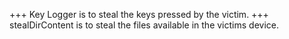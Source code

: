 +++ Key Logger is to steal the keys pressed by the victim.
+++ stealDirContent is to steal the files available in the victims device.
